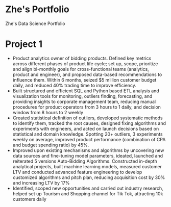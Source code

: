# Zhe's Portfolio
Zhe's Data Science Portfolio

# Project 1 
*	Product analytics owner of bidding products. Defined key metrics across different phases of product life cycle; set up, scope, prioritize and align bi-monthly goals for cross-functional teams (analytics, product and engineer), and proposed data-based recommendations to influence them. Within 6 months, seized $5 million customer budget daily, and reduced 40% trading time to improve efficiency. <br>
*	Built structured and efficient SQL and Python based ETL analysis and visualization tools for monitoring, outliers finding, forecasting, and providing insights to corporate management team, reducing manual procedures for product operators from 3 hours to 1 daily, and decision window from 8 hours to 2 weekly
*	Created statistical definition of outliers, developed systematic methods to identify them, tracked the root causes, designed fixing algorithms and experiments with engineers, and acted on launch decisions based on statistical and domain knowledge. Spotting 20+ outliers, 3 experiments weekly on average, improved product performance (combination of CPA and budget spending ratio) by 45%. 
*	Improved upon existing mechanisms and algorithms by uncovering new data sources and fine-tuning model parameters, ideated, launched and reiterated 5 versions Auto-Bidding Algorithms. Constructed in-depth analytical projects, built machine learning models, measured customer LTV and conducted advanced feature engineering to develop customized algorithms and pitch plan, reducing acquisition cost by 30% and increasing LTV by 17%
*	Identified, scoped new opportunities and carried out industry research, helped set up Tourism and Shopping channel for Tik Tok, attracting 10k customers daily 
